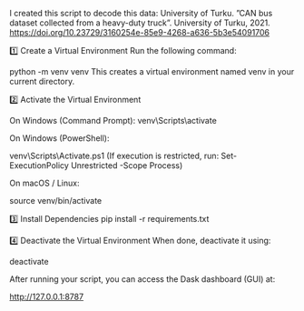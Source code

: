 I created this script to decode this data:
University of Turku. ”CAN bus dataset collected from a heavy-duty truck”. University of Turku, 2021. https://doi.org/10.23729/3160254e-85e9-4268-a636-5b3e54091706

1️⃣ Create a Virtual Environment
Run the following command:

python -m venv venv
This creates a virtual environment named venv in your current directory.

2️⃣ Activate the Virtual Environment

On Windows (Command Prompt):
venv\Scripts\activate

On Windows (PowerShell):

venv\Scripts\Activate.ps1
(If execution is restricted, run: Set-ExecutionPolicy Unrestricted -Scope Process)

On macOS / Linux:

source venv/bin/activate

3️⃣ Install Dependencies
pip install -r requirements.txt


4️⃣ Deactivate the Virtual Environment
When done, deactivate it using:

deactivate

After running your script, you can access the Dask dashboard (GUI) at:

http://127.0.0.1:8787
